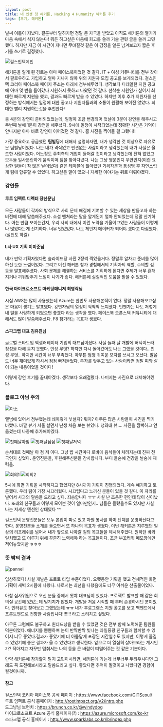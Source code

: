 ```yaml
---
layout: post
title: 내 인생 첫 해커톤, Hacking 4 Humanity 해커톤 후기
tags: [후기, 해커톤]
---
```


벌써 이틀이 지났다. 결론부터 말하자면 정말 큰 자극을 받았고 아직도 해커톤의 열기가 마음 속에서 식지 않는다! 뭐든 하고싶은 마음에 회고를 쓸까 기술 관련 글을 쓸까 고민했다. 하지만 지금 이 시간이 지나면 무뎌질것 같은 이 감정을 얼른 남겨보고자 짧은 후기를 쓰기로 결정했다.

![걸스인텍메인](/assets/img/H4H/main.png)

해커톤을 알게 된 경로는 아마 페이스북이었던 것 같다. IT + 여성 커뮤니티를 전부 찾아서 팔로우하고 가입하고 얼마 지나지 않아 위의 지원자 모집 공고를 보게되었다. 걸스인텍 코리아 페이스북 페이지 주소는 아래에 첨부해두었다. 생각보다 디테일한 지원 공고에 아마 몇 번을 들어갔다 지원하지 못하고 나왔던 것 같다. 선착순 지원인가 싶어서 최대한 빠르게 지원을 했고, 결과도 빠르게 받을 수 있었다. 하지만 이후 추가 지원자를 선정하는 방식에서는 일정에 대한 공고나 지원자들과의 소통이 원활해 보이진 않았다. 최대한 빨리 지원하는것을 추천한다!

총 4분의 강연이 준비되었었는데, 일정이 조금 변경되어 첫날에 3분이 강연을 해주시고 두번째 날에 1분이 강연을 해주셨다. 9시에 일정이 시작되었는데 정확한 시간은 기억이 안나지만 아마 바로 강연이 이어졌던 것 같다. 흠 사진을 찍어둘 걸 그랬다!!

가장 중요하고 궁금했던 **팀빌딩**에 대해서 설명하자면, 내가 생각한 것 이상으로 자유로운 팀빌딩이었다. 나는 내가 격식없고 편견없는 사람이라고 생각했는데 내가 사실은 올드한 사람이었다. 어느정도 주최측의 개입이 들어갈 것이라고 생각했는데 전혀 없었고 모두들 일사분란하게 움직이며 팀을 찾아다녔다. 나는 그냥 행운인지 우연인지(이런 요상한 일들이 참 많은 날이었다) 같은 테이블에 앉아있던 기획자분과 통성명 후 자연스럽게 팀에 합류할 수 있었다. 하고싶은 말이 많으니 자세한 이야기는 뒤로 미뤄야겠다.

### 강연들

#### 루트 임팩트 디렉터 장선문님

모든 사람들이 각자의 방식으로 사회 문제 해결에 기여할 수 있는 세상을 만들고자 하는 비전에 대해 말씀해주셨다. 소셜 벤처라는 말을 알게된지 얼마 안되었는데 정말 신기하다. 아는 만큼 보이는건지, 우리 사회 내에서 이런 노력을 기울이고있는 사람들이 이렇게나 많았다는게 신기하다. 너무 멋있었다. 나도 체인지 메이커가 되어야 겠다고 다짐했다. (실천도 하길)

#### L사 UX 기획 이미준님

내가 만약 기획자였다면 슬라이드당 사진 2장씩 찍었을거다. 정말루 알차고 준비를 많이하신 듯한 느낌이었다. 그리고 이전 해커톤 참가 경험에서의 기획자의 역할, 주의할 점 등을 발표해주셨다. 사회 문제를 해결하는 서비스를 기획하게 된다면 주제가 너무 흔해지거나 끼워맞추기 느낌이 나기가 쉽다. 해커톤에 실질적인 도움을 받을 수 있었다.

#### 한국 마이크로소프트 마케팅매니저 최영락님

시실 AWS는 많이 사용했는데 Azure는 한번도 사용해본적이 없다. 정말 사용해보고싶은 마음이 생기는 발표였다. 강연자님의 열정이 팍팍팍 느껴졌다. 언젠가는 나도 저렇게 내 일을 사랑하게 되었으면 좋겠다 라는 생각을 했다. 페이스북 오픈스택 커뮤니티에 대해서도 많이 말씀해주셨다. F8 참가라는 목표가 생겼다.

#### 스파크랩 대표 김유진님

글로벌 스타트업 액셀러레이터 기업의 대표님이셨다. 사실 둘째 날 개발에 허덕이느라 정성을 다해 듣지 못했다. 인성 무엇? 하지만 다시 돌아갔어도 나는 그랬을 것이다.. 인성 무엇.. 하지만 시간이 너무 부족했다. 아무튼 엄청 귀여운 모자를 쓰시고 오셨다. 말씀도 너무 재미있게 하셔서 점점 빠져들었다. 투자를 앞두고 있는 사람이라면 정말 피와 살이 되는 내용이었을 것이다!

이렇게 강연 후기를 끝내야겠다. 생각보다 오래걸렸다. 나머지는 사진으로 대체해야겠다.

### 블로그 아님 주의

![마소](/assets/img/H4H/microsoft.jpeg)

앨범에 있어서 첨부했는데 왜이렇게 낯설지? 뭐지? 아무튼 많은 사람들이 사진을 찍기 바빴다. 바깥 뷰가 서울 살면서 난생 처음 보는 뷰였다. 청와대 뷰.... 사진을 깜빡하고 안옮겼는데 나중에 추가해야겠다.

![첫째날아침](/assets/img/H4H/1_breakfast.jpeg)
![첫째날점심](/assets/img/H4H/1_lunch.jpeg)
![첫째날저녁](/assets/img/H4H/1_dinner.jpeg)

순서대로 첫째날 아 점 저 이다. 그냥 밥 시간마다 로비에 음식들이 차려지는데 진짜 천국인가 싶었다. 운영진분들, 후원해주신분들 감사합니다. 부디 들숨에 건강을 날숨에 재력을.

![회의1](/assets/img/H4H/planning.jpeg)
![회의2](/assets/img/H4H/planning2.jpeg)

5시에 화면 기획을 시작하자고 했었지만 8시까지 기획이 진행되었다. 계속 얘기하고 토론했다. 우리 팀이 가장 시끄러웠다. 시끄럽다고 느끼신 분들이 있을 것 같다. 이 자리를 빌어서 사과의 말씀들 드리고 싶다. 죄송합니다 ㅜㅜ 사실 난 조용한 편인데 많이 신이났다. 또래의 친구들과 이렇게 모여본 것이 얼마만인지.. 남들은 몰랐을수도 있지만 사실 나는 저세상 텐션인 상태였다 ^^

걸스인텍 운영진분들은 모두 본업이 따로 있고 자원 봉사를 하며 단체를 운영하신다고 한다. 운영진분들 소개를 들으면서 또 하나의 목표가 생겼다. 이번 해커톤은 지루했던 일상의 리프레쉬를 넘어서 내가 앞으로 나아갈 길의 목표들을 제시해주었다. 원하던 바와 일치했고 또 이루기 위해 꾸준히 노력해야 하는 목표들이다. 조금 부끄러워 메모장에만 적어놓았지만 ㅎㅎㅎ

### 뜻 밖의 결과

![pannel](/assets/img/H4H/pannel.jpeg)

입상하였다! 사실 개발은 프로토 타입 수준이었다. 오랫동안 기획을 했고 전체적인 화면 기획이 새벽 2시쯤에 나왔다. 나로서는 최선을 다했음에도 너무 아쉬운 산출물이었다.  

아참 심사위원으로 오신 분들 중에서 왓챠 대표님이 있었다. 프로젝트 발표할 때 같은 회의실 공간에 있었는데 믿기지가 않았다. 개발을 처음 시작할 때 부터 존경하시던 분이었다. 인터뷰도 찾아보고 그랬었는데 ㅠㅠ 내가 후로그램스 지원 공고를 보고 백엔드에서 프론트엔드로 전향한 사람입니다!!!!!!! 라고 소리치고 싶었다.

아무튼 그럼에도 불구하고 원티드상을 받을 수 있었던 것은 전부 함께 노력해준 팀원들 덕분이었다. 에너지를 뿜뿜하며 눈이 반짝반짝 빛나는 과일퐁팡 친구들과 함께할 수 있어서 너무 좋았다.결과가 좋았기에 더 아름답게 포장된 시간일수도 있지만, 이렇게 즐길 수 있었기에 좋은 결과가 올 수 있었다고 생각한다. 앞으로 더 열심히 살아보라는 계시인가? 작아지고 자꾸만 멈춰서는 나의 등을 큰 바람이 떠밀어주는 것 같은 기분이다.

만약 해커톤에 참가할지 말지 고민이시라면, 해커톤에 가는게 너무너무 두려우시다면 그래도 꼭 도전해보시라고 말씀드리고 싶다. 좋았다면 추억이 될것이고 나빴다면 경험이 될것이니까.

#### 참고

걸스인텍 코리아 페이스북 공식 페이지 : <https://www.facebook.com/GITSeoul/>  
루트 임팩트 공식 홈페이지 : <http://rootimpact.org/v2/intro.php>  
도그냥님 브런치 : <https://brunch.co.kr/@windydog>  
마이크로소프트 Azure 공식 홈페이지(?) : <https://azure.microsoft.com/ko-kr>  
스파크랩 공식 홈페이지 : <http://www.sparklabs.co.kr/lb/index.php>  
